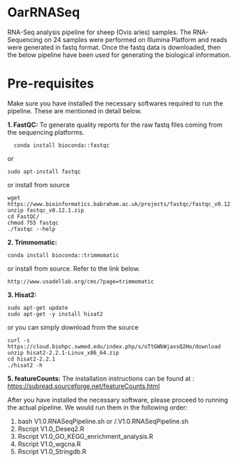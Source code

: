# OarRNASeq
RNA-Seq analysis pipeline for sheep (Ovis aries) samples. The RNA-Sequencing on 24 samples were performed on Illumina Platform and reads were generated in fastq format. Once the fastq data is downloaded, then the below pipeline have been used for generating the biological information.

# Pre-requisites
Make sure you have installed the necessary softwares required to run the pipeline. These are mentioned in detail below.

**1. FastQC:** To generate quality reports for the raw fastq files coming from the sequencing platforms.
  ```
    conda install bioconda::fastqc
  ```
   or
   ```
   sudo apt-install fastqc
  ```
   or install from source
   ```
  wget https://www.bioinformatics.babraham.ac.uk/projects/fastqc/fastqc_v0.12.1.zip
  unzip fastqc_v0.12.1.zip
  cd FastQC/
  chmod 755 fastqc
  ./fastqc --help

  ```
   
**2. Trimmomatic:** 
  ```
  conda install bioconda::trimmomatic
  ```
  or install from source. Refer to the link below.
  ```
  http://www.usadellab.org/cms/?page=trimmomatic
  ```

**3. Hisat2:** 
  ```
  sudo apt-get update
  sudo apt-get -y install hisat2
  ```
  or you can simply download from the source
  ```
  curl -s https://cloud.biohpc.swmed.edu/index.php/s/oTtGWbWjaxsQ2Ho/download
  unzip hisat2-2.2.1-Linux_x86_64.zip
  cd hisat2-2.2.1
  ./hisat2 -h
  ```
  **5. featureCounts:**
  The installation instructions can be found at : https://subread.sourceforge.net/featureCounts.html

After you have installed the necessary software, please proceed to running the actual pipeline. We would run them in the following order:
1. bash V1.0.RNASeqPipeline.sh or /.V1.0.RNASeqPipeline.sh
2. Rscript V1.0_Deseq2.R
3. Rscript V1.0_GO_KEGG_enrichment_analysis.R
4. Rscript V1.0_wgcna.R
5. Rscript V1.0_Stringdb.R
